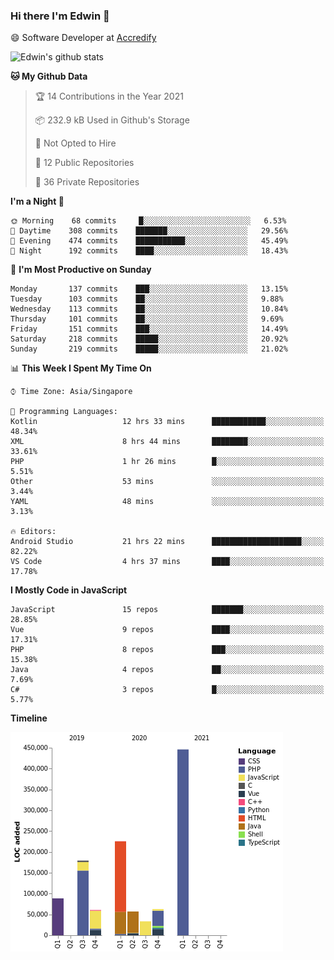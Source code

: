 ### Hi there I'm Edwin 👋


😄 Software Developer at [Accredify](https://accredify.io/)


![Edwin's github stats](https://github-readme-stats.vercel.app/api?username=edwinkkh&show_icons=true&count_private=true) 


<!--START_SECTION:waka-->
**🐱 My Github Data** 

> 🏆 14 Contributions in the Year 2021
 > 
> 📦 232.9 kB Used in Github's Storage 
 > 
> 🚫 Not Opted to Hire
 > 
> 📜 12 Public Repositories 
 > 
> 🔑 36 Private Repositories  
 > 
**I'm a Night 🦉** 

```text
🌞 Morning    68 commits     █░░░░░░░░░░░░░░░░░░░░░░░░   6.53% 
🌆 Daytime    308 commits    ███████░░░░░░░░░░░░░░░░░░   29.56% 
🌃 Evening    474 commits    ███████████░░░░░░░░░░░░░░   45.49% 
🌙 Night      192 commits    ████░░░░░░░░░░░░░░░░░░░░░   18.43%

```
📅 **I'm Most Productive on Sunday** 

```text
Monday       137 commits    ███░░░░░░░░░░░░░░░░░░░░░░   13.15% 
Tuesday      103 commits    ██░░░░░░░░░░░░░░░░░░░░░░░   9.88% 
Wednesday    113 commits    ██░░░░░░░░░░░░░░░░░░░░░░░   10.84% 
Thursday     101 commits    ██░░░░░░░░░░░░░░░░░░░░░░░   9.69% 
Friday       151 commits    ███░░░░░░░░░░░░░░░░░░░░░░   14.49% 
Saturday     218 commits    █████░░░░░░░░░░░░░░░░░░░░   20.92% 
Sunday       219 commits    █████░░░░░░░░░░░░░░░░░░░░   21.02%

```


📊 **This Week I Spent My Time On** 

```text
⌚︎ Time Zone: Asia/Singapore

💬 Programming Languages: 
Kotlin                   12 hrs 33 mins      ████████████░░░░░░░░░░░░░   48.34% 
XML                      8 hrs 44 mins       ████████░░░░░░░░░░░░░░░░░   33.61% 
PHP                      1 hr 26 mins        █░░░░░░░░░░░░░░░░░░░░░░░░   5.51% 
Other                    53 mins             ░░░░░░░░░░░░░░░░░░░░░░░░░   3.44% 
YAML                     48 mins             ░░░░░░░░░░░░░░░░░░░░░░░░░   3.13%

🔥 Editors: 
Android Studio           21 hrs 22 mins      ████████████████████░░░░░   82.22% 
VS Code                  4 hrs 37 mins       ████░░░░░░░░░░░░░░░░░░░░░   17.78%

```

**I Mostly Code in JavaScript** 

```text
JavaScript               15 repos            ███████░░░░░░░░░░░░░░░░░░   28.85% 
Vue                      9 repos             ████░░░░░░░░░░░░░░░░░░░░░   17.31% 
PHP                      8 repos             ███░░░░░░░░░░░░░░░░░░░░░░   15.38% 
Java                     4 repos             ██░░░░░░░░░░░░░░░░░░░░░░░   7.69% 
C#                       3 repos             █░░░░░░░░░░░░░░░░░░░░░░░░   5.77%

```


**Timeline**

![Chart not found](https://raw.githubusercontent.com/edwinkkh/edwinkkh/master/charts/bar_graph.png) 


<!--END_SECTION:waka-->


<!--
**edwinkkh/edwinkkh** is a ✨ _special_ ✨ repository because its `README.md` (this file) appears on your GitHub profile.

Here are some ideas to get you started:
- 🔭 I’m currently working on projects related to
- 🌱 I’m currently learning ...
- 👯 I’m looking to collaborate on ...
📫 How to reach me: 
- 🤔 I’m looking for help with ...
- 💬 Ask me about ...
- ⚡ Fun fact: ...
-->

